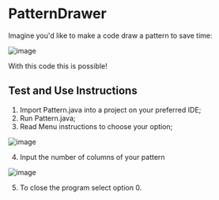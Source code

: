 # PatternDrawer

Imagine you'd like to make a code draw a pattern to save time:

![image](https://user-images.githubusercontent.com/81270107/169421359-41b759b4-78fa-49d0-80e8-2e4341013442.png)


With this code this is possible!

## Test and Use Instructions
1) Import Pattern.java into a project on your preferred IDE;
2) Run Pattern.java;
3) Read Menu instructions to choose your option;

![image](https://user-images.githubusercontent.com/81270107/169421833-5e16b8b7-c356-4d8d-8d37-574fd4830711.png)

4) Input the number of columns of your pattern

![image](https://user-images.githubusercontent.com/81270107/169421660-cdfbd9e7-fb28-4d2d-9086-54f5ab965f6a.png)

5) To close the program select option 0.



